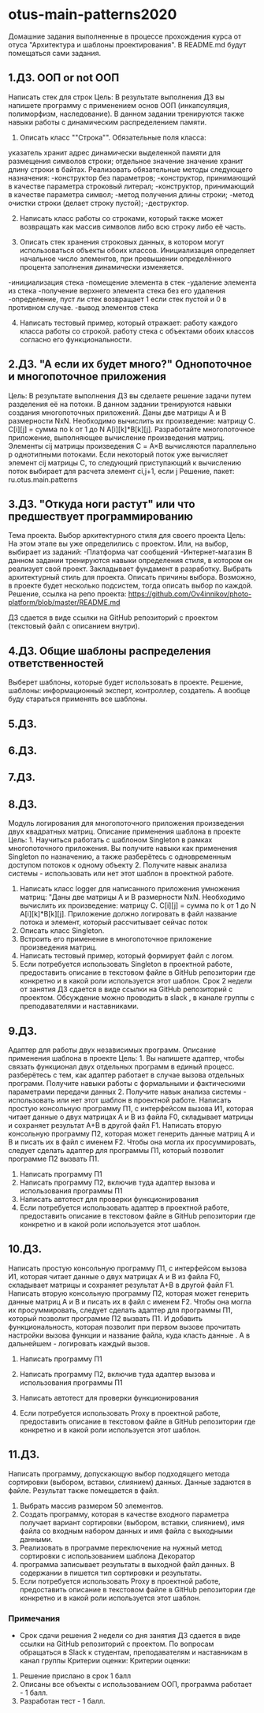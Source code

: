 # otus-main-patterns2020
Домашние задания выполненные в процессе прохождения курса от отуса "Архитектура и шаблоны проектирования". В README.md будут помещаться сами задания.

## 1.ДЗ. ООП or not ООП 
Написать стек для строк
Цель: В результате выполнения ДЗ вы напишете программу с применением основ ООП (инкапсуляция, полиморфизм, наследование). В данном задании тренируются также навыки работы с динамическим распределением памяти.
1. Описать класс ""Строка"". Обязательные поля класса:

указатель хранит адрес динамически выделенной памяти для размещения символов строки;
отдельное значение значение хранит длину строки в байтах.
Реализовать обязательные методы следующего назначения:
-конструктор без параметров;
-конструктор, принимающий в качестве параметра строковый литерал;
-конструктор, принимающий в качестве параметра символ;
-метод получения длины строки;
-метод очистки строки (делает строку пустой);
-деструктор.

2. Написать класс работы со строками, который также может возвращать как массив символов либо всю строку либо её часть.

3. Описать стек хранения строковых данных, в котором могут использоваться объекты обоих классов. Инициализация определяет начальное число элементов, при превышении определённого процента заполнения динамически изменяется.

-инициализация стека
-помещение элемента в стек
-удаление элемента из стека
-получение верхнего элемента стека без его удаления
-определение, пуст ли стек возвращает 1 если стек пустой и 0 в противном случае.
-вывод элементов стека

4. Написать тестовый пример, который отражает:
работу каждого класса работы со строкой.
работу стека с объектами обоих классов согласно его функциональности.


## 2.ДЗ. "А если их будет много?" Однопоточное и многопоточное приложения 
Цель: В результате выполнения ДЗ вы сделаете решение задачи путем разделения её на потоки. В данном задании тренируются навыки создания многопоточных приложений.
Даны две матрицы A и B размерности NxN. Необходимо вычислить их произведение: матрицу С.
C[i][j] = сумма по k от 1 до N A[i][k]*B[k][j].
Разработайте многопоточное приложение, выполняющее вычисление произведения матриц. Элементы cij матрицы произведения С = A×B вычисляются параллельно p однотипными потоками. Если некоторый поток уже вычисляет элемент cij матрицы C, то следующий приступающий к вычислению поток выбирает для расчета элемент ci,j+1, если j
Решение, пакет: ru.otus.main.patterns


## 3.ДЗ. "Откуда ноги растут" или что предшествует программированию 
Тема проекта. Выбор архитектурного стиля для своего проекта
Цель: На этом этапе вы уже определились с проектом. Или, на выбор, выбирает из заданий: -Платформа чат сообщений -Интернет-магазин В данном задании тренируются навыки определения стиля, в котором он реализует свой проект. Закладывает фундамент в разработку.
Выбрать архитектурный стиль для проекта. Описать причины выбора. Возможно, в проекте будет несколько подсистем, тогда описать выбор по каждой.
Решение, ссылка на репо проекта: https://github.com/Ov4innikov/photo-platform/blob/master/README.md

ДЗ сдается в виде ссылки на GitHub репозиторий с проектом (текстовый файл с описанием внутри).


## 4.ДЗ. Общие шаблоны распределения ответственностей 
Выберет шаблоны, которые будет использовать в проекте.
Решение, шаблоны: информационный эксперт, контроллер, создатель. А вообще буду стараться применять все шаблоны.


## 5.ДЗ. 


## 6.ДЗ. 


## 7.ДЗ. 


## 8.ДЗ. 
Модуль логирования для многопоточного приложения произведения двух квадратных матриц. Описание применения шаблона в проекте
Цель: 1. Научиться работать с шаблоном Singleton в рамках многопоточного приложения. 
Вы получите навыки как применения Singleton по назначению, 
а также разберётесь с одновременным доступом потоков к одному объекту 2. 
Получите навык анализа системы - использовать или нет этот шаблон в проектной работе.
1. Написать класс logger для написанного приложения умножения матриц:
"Даны две матрицы A и B размерности NxN. Необходимо вычислить их произведение: матрицу С.
C[i][j] = сумма по k от 1 до N A[i][k]*B[k][j].
Приложение должно логировать в файл название потока и элемент, который рассчитывает сейчас поток
1. Описать класс Singleton.
2. Встроить его применение в многопоточное приложение произведения матриц.
3. Написать тестовый пример, который формирует файл с логом.
4. Если потребуется использовать Singleton в проектной работе, предоставить описание в текстовом файле в GitHub репозитории где конкретно и в какой роли используется этот шаблон.
Срок 2 недели от занятия
ДЗ сдается в виде ссылки на GitHub репозиторий с проектом.
Обсуждение можно проводить в slack , в канале группы с преподавателями и наставниками.


## 9.ДЗ. 
Адаптер для работы двух независимых программ. Описание применения шаблона в проекте
Цель: 1. Вы напишете адаптер, чтобы связать функционал двух отдельных программ в единый процесс. разберётесь с тем, как адаптер работает в случае вызова отдельных программ. Получите навыки работы с формальными и фактическими параметрами передачи данных 2. Получите навык анализа системы - использовать или нет этот шаблон в проектной работе.
Написать простую консольную программу П1, с интерфейсом вызова И1, которая читает данные о двух матрицах А и В из файла F0, складывает матрицы и сохраняет результат А+В в другой файл F1.
Написать вторую консольную программу П2, которая может генерить данные матриц А и В и писать их в файл с именем F2.
Чтобы она могла их просуммировать, следует сделать адаптер для программы П1, который позволит программе П2 вызвать П1.
1. Написать программу П1
2. Написать программу П2, включив туда адаптер вызова и использования программы П1
3. Написать автотест для проверки функционирования
4. Если потребуется использовать адаптер в проектной работе, предоставить описание в текстовом файле в GitHub репозитории где конкретно и в какой роли используется этот шаблон.


## 10.ДЗ. 
Написать простую консольную программу П1, с интерфейсом вызова И1, которая читает данные о двух матрицах А и В из файла F0, складывает матрицы и сохраняет результат А+В в другой файл F1.
Написать вторую консольную программу П2, которая может генерить данные матриц А и В и писать их в файл с именем F2.
Чтобы она могла их просуммировать, следует сделать адаптер для программы П1, который позволит программе П2 вызвать П1.
И добавить функциональность, которая позволит при первом вызове прочитать настройки вызова функции и название файла, куда класть данные . А в дальнейшем - логировать каждый вызов.

1. Написать программу П1
2. Написать программу П2, включив туда адаптер вызова и использования программы П1
3. Написать автотест для проверки функционирования

4. Если потребуется использовать Proxy в проектной работе, предоставить описание в текстовом файле в GitHub репозитории где конкретно и в какой роли используется этот шаблон.


## 11.ДЗ. 
Написать программу, допускающую выбор подходящего метода сортировки (выбором, вставки, слиянием) данных.
Данные задаются в файле. Результат также помещается в файл.
1. Выбрать массив размером 50 элементов.
2. Создать программу, которая в качестве входного параметра получает вариант сортировки (выбором, вставки, слиянием), имя файла со входным набором данных и имя файла с выходными данными.
3. Реализовать в программе переключение на нужный метод сортировки с использованием шаблона Декоратор
4. программа записывает результаты в выходной файл данных. В содержании в пишется тип сортировки и результаты.
5. Если потребуется использовать Proxy в проектной работе, предоставить описание в текстовом файле в GitHub репозитории где конкретно и в какой роли используется этот шаблон.



### Примечания
* Срок сдачи решения 2 недели со дня занятия
ДЗ сдается в виде ссылки на GitHub репозиторий с проектом.
По вопросам обращаться в Slack к студентам, преподавателям и наставникам в канал группы
Критерии оценки: Критерии оценки:
1. Решение прислано в срок 1 балл
2. Описаны все объекты с использованием ООП, программа работает - 1 балл.
3. Разработан тест - 1 балл.